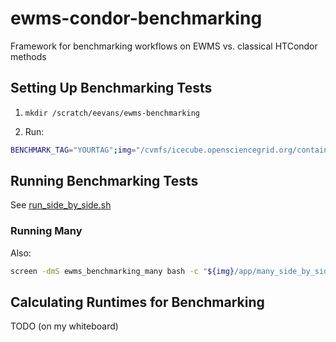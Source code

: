 # ewms-condor-benchmarking

Framework for benchmarking workflows on EWMS vs. classical HTCondor methods

## Setting Up Benchmarking Tests

1. `mkdir /scratch/eevans/ewms-benchmarking`

2. Run:

```bash
BENCHMARK_TAG="YOURTAG";img="/cvmfs/icecube.opensciencegrid.org/containers/ewms/observation-management-service/ewms-condor-benchmarking:main-$BENCHMARK_TAG";apptainer run --pwd /app --mount type=bind,source=$(dirname "$img"),dst=$(dirname "$img"),ro --mount type=bind,source=/scratch/eevans/,dst=/scratch/eevans/ "$img" python test_suite_builder.py --n-tasks 200_000 --task-image "$img"
```

## Running Benchmarking Tests

See [run_side_by_side.sh](run_side_by_side.sh)

### Running Many

Also:

```bash
screen -dmS ewms_benchmarking_many bash -c "${img}/app/many_side_by_side.sh ${BENCHMARK_TAG} >> /scratch/eevans/ewms_benchmarking_many.log 2>&1"
```

## Calculating Runtimes for Benchmarking

TODO (on my whiteboard)
